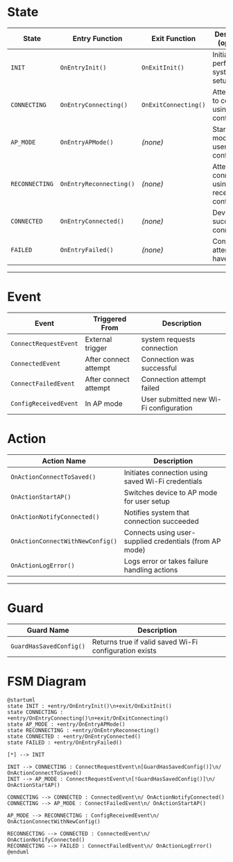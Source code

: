 # State

| State          | Entry Function          | Exit Function        | Description (optional)                          |
| -------------- | ----------------------- | -------------------- | ----------------------------------------------- |
| `INIT`         | `OnEntryInit()`         | `OnExitInit()`       | Initial state, performs system/init setup       |
| `CONNECTING`   | `OnEntryConnecting()`   | `OnExitConnecting()` | Attempting to connect using saved config        |
| `AP_MODE`      | `OnEntryAPMode()`       | *(none)*             | Starts AP mode for user configuration           |
| `RECONNECTING` | `OnEntryReconnecting()` | *(none)*             | Attempts connection using newly received config |
| `CONNECTED`    | `OnEntryConnected()`    | *(none)*             | Device is successfully connected                |
| `FAILED`       | `OnEntryFailed()`       | *(none)*             | Connection attempts have failed                 |

---

# Event

| Event                 | Triggered From        | Description                            |
| --------------------- | --------------------- | -------------------------------------- |
| `ConnectRequestEvent` | External trigger      | system requests connection             |
| `ConnectedEvent`      | After connect attempt | Connection was successful              |
| `ConnectFailedEvent`  | After connect attempt | Connection attempt failed              |
| `ConfigReceivedEvent` | In AP mode            | User submitted new Wi-Fi configuration |

# Action

| Action Name                      | Description                                             |
| -------------------------------- | ------------------------------------------------------- |
| `OnActionConnectToSaved()`       | Initiates connection using saved Wi-Fi credentials      |
| `OnActionStartAP()`              | Switches device to AP mode for user setup               |
| `OnActionNotifyConnected()`      | Notifies system that connection succeeded               |
| `OnActionConnectWithNewConfig()` | Connects using user-supplied credentials (from AP mode) |
| `OnActionLogError()`             | Logs error or takes failure handling actions            |

---

# Guard

| Guard Name              | Description                                            |
| ----------------------- | ------------------------------------------------------ |
| `GuardHasSavedConfig()` | Returns true if valid saved Wi-Fi configuration exists |


# FSM Diagram

```plantuml
@startuml
state INIT : +entry/OnEntryInit()\n+exit/OnExitInit()
state CONNECTING : +entry/OnEntryConnecting()\n+exit/OnExitConnecting()
state AP_MODE : +entry/OnEntryAPMode()
state RECONNECTING : +entry/OnEntryReconnecting()
state CONNECTED : +entry/OnEntryConnected()
state FAILED : +entry/OnEntryFailed()

[*] --> INIT

INIT --> CONNECTING : ConnectRequestEvent\n[GuardHasSavedConfig()]\n/ OnActionConnectToSaved()
INIT --> AP_MODE : ConnectRequestEvent\n[!GuardHasSavedConfig()]\n/ OnActionStartAP()

CONNECTING --> CONNECTED : ConnectedEvent\n/ OnActionNotifyConnected()
CONNECTING --> AP_MODE : ConnectFailedEvent\n/ OnActionStartAP()

AP_MODE --> RECONNECTING : ConfigReceivedEvent\n/ OnActionConnectWithNewConfig()

RECONNECTING --> CONNECTED : ConnectedEvent\n/ OnActionNotifyConnected()
RECONNECTING --> FAILED : ConnectFailedEvent\n/ OnActionLogError()
@enduml
```